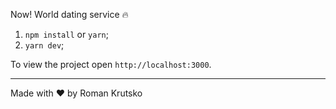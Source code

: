 Now! World dating service 🔥

1. `npm install` or `yarn`;
2. `yarn dev`;

To view the project open `http://localhost:3000`.

---

Made with ♥ by Roman Krutsko
